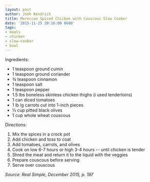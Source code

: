 ```yaml
---
layout: post
author: Josh Kendrick
title: Moroccan Spiced Chicken with Couscous Slow Cooker
date: '2015-11-25 20:16:00 0600'
tags:
- meals
- chicken
- slow-cooker
- bowl
---
```


Ingredients:
* 1 teaspoon ground cumin
* 1 teaspoon ground coriander
* ¾ teaspoon cinnamon
* 1 teaspoon salt
* 1 teaspoon pepper
* 1.5 lbs boneless skinless chicken thighs (i used tenderloins)
* 1 can diced tomatoes
* 1 lb lg carrots cut into 1-inch pieces
* ⅓ cup pitted black olives
* 1 cup whole wheat couscous

Directions:
1. Mix the spices in a crock pot
2. Add chicken and toss to coat
3. Add tomatoes, carrots, and olives
4. Cook on low 6-7 hours or high 3-4 hours -- until chicken is tender
5. Shred the meat and return it to the liquid with the veggies
6. Prepare couscous before serving
7. Serve over couscous

*Source: Real Simple, December 2015, p. 197*